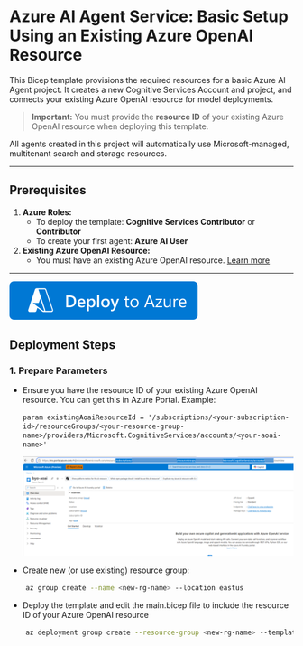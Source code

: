 # Azure AI Agent Service: Basic Setup Using an Existing Azure OpenAI Resource

This Bicep template provisions the required resources for a basic Azure AI Agent project. It creates a new Cognitive Services Account and project, and connects your existing Azure OpenAI resource for model deployments.

> **Important:** You must provide the **resource ID** of your existing Azure OpenAI resource when deploying this template.

All agents created in this project will automatically use Microsoft-managed, multitenant search and storage resources.

---

## Prerequisites

1. **Azure Roles:**
   - To deploy the template: **Cognitive Services Contributor** or **Contributor**
   - To create your first agent: **Azure AI User** 
2. **Existing Azure OpenAI Resource:**
   - You must have an existing Azure OpenAI resource. [Learn more](https://learn.microsoft.com/azure/ai-services/openai/overview)
---

[![Deploy To Azure](https://raw.githubusercontent.com/Azure/azure-quickstart-templates/master/1-CONTRIBUTION-GUIDE/images/deploytoazure.svg?sanitize=true)](https://portal.azure.com/#create/Microsoft.Template/uri/https%3A%2F%2Fraw.githubusercontent.com%2Fazure-ai-foundry%2Ffoundry-samples%2Frefs%2Fheads%2Fmain%2Fsamples%2Fmicrosoft%2Finfrastructure-setup%2F42-basic-agent-setup-use-existing-azureopenai%2Fmain.json)

## Deployment Steps

### 1. Prepare Parameters

- Ensure you have the resource ID of your existing Azure OpenAI resource. You can get this in Azure Portal. Example:
  ```bicep
  param existingAoaiResourceId = '/subscriptions/<your-subscription-id>/resourceGroups/<your-resource-group-name>/providers/Microsoft.CognitiveServices/accounts/<your-aoai-name>'
  ```
  ![Azure BYO Example](./azurebyo.PNG)


* Create new (or use existing) resource group:

```bash
    az group create --name <new-rg-name> --location eastus
```

* Deploy the template and edit the main.bicep file to include the resource ID of your Azure OpenAI resource

```bash
    az deployment group create --resource-group <new-rg-name> --template-file main.bicep
```
